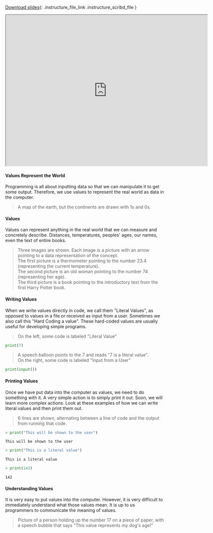 
[Download slides](https://udel.instructure.com/files/74605516/download){: .instructure_file_link .instructure_scribd_file }


<iframe style="width: 640px; height: 480px;" width="300" height="150" allowfullscreen="allowfullscreen" webkitallowfullscreen="webkitallowfullscreen" mozallowfullscreen="mozallowfullscreen"
title="Introduction.pdf"
src="https://www.youtube.com/embed/4KBq_cPz3U0?feature=oembed&amp;rel=0" 
></iframe>


#### Values Represent the World

Programming is all about inputting data so that we can manipulate it to get some output.
Therefore, we use values to represent the real world as data in the computer.

> A map of the earth, but the continents are drawn with 1s and 0s.

#### Values

Values can represent anything in the real world that we can measure and concretely describe.
Distances, temperatures, peoples' ages, our names, even the text of entire books.

> Three images are shown. Each image is a picture with an arrow pointing to a data representation of the concept.  
> The first picture is a thermometer pointing to the number 23.4 (representing the current temperature).  
> The second picture is an old woman pointing to the number 74 (representing her age).  
> The third picture is a book pointing to the introductory text from the first Harry Potter book.

#### Writing Values

When we write values directly in code, we call them "Literal Values", as opposed to values in a file or received as input from a user.
Sometimes we also call this "Hard Coding a value".
These hard-coded values are usually useful for developing simple programs.

> On the left, some code is labeled "Literal Value"

```python
print(7)
```

> A speech balloon points to the 7 and reads "7 is a literal value".  
> On the right, some code is labeled "Input from a User"

```python
print(input())
```

#### Printing Values

Once we have put data into the computer as values, we need to do something with it.
A very simple action is to simply print it out.
Soon, we will learn more complex actions.
Look at these examples of how we can write literal values and then print them out.

> 6 lines are shown, alternating between a line of code and the output from running that code.

```python
> print("This will be shown to the user")
```
    This will be shown to the user
```python
> print("This is a literal value")
```
    This is a literal value
```python
> print(142)
```
    142

#### Understanding Values

It is very easy to put values into the computer.
However, it is very difficult to immediately understand what those values mean.
It is up to us programmers to communicate the meaning of values.

> Picture of a person holding up the number 17 on a piece of paper, with a speech bubble that says "This value represents my dog's age!"
